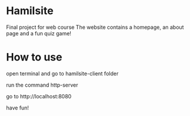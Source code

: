 # Hamilsite
 Final project for web course
The website contains a homepage, an about page and a fun quiz game!
# How to use
open terminal and go to hamilsite-client folder

run the command http-server

go to http://localhost:8080

have fun!
